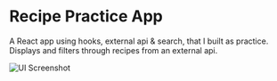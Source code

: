 # Recipe Practice App
A React app using hooks, external api & search, that I built as practice. Displays and filters through recipes from an external api.

![UI Screenshot]()
